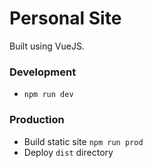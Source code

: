 # Personal Site
Built using VueJS.

### Development
- `npm run dev`

### Production
- Build static site `npm run prod`
- Deploy `dist` directory
